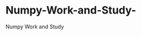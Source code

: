    # Numpy-Work-and-Study-
Numpy Work and Study 
                
                
              
                                  
                                    
                                                                                               
                                                                                                                                     
                     
                         
                       
                               
                                                                       
                                                       
                                 
                                          
              
                                                                                        
                           
                             
                                                      
                               
                                                 
